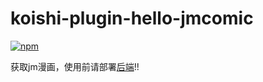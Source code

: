 # koishi-plugin-hello-jmcomic

[![npm](https://img.shields.io/npm/v/koishi-plugin-hello-jmcomic?style=flat-square)](https://www.npmjs.com/package/koishi-plugin-hello-jmcomic)

获取jm漫画，使用前请部署[后端](https://github.com/LingLambda/JMComic-Api)!!
